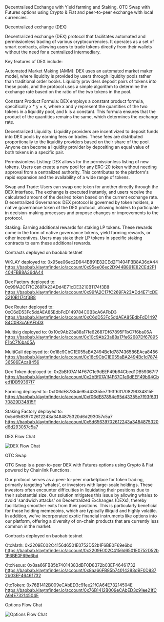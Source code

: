 Decentralised Exchange with Yield farming and Staking, OTC Swap with Futures options using Crypto & Fiat and peer-to-peer exchange with local currencies.

Decentralized exchange (DEX)

Decentralized exchange (DEX) protocol that facilitates automated and permissionless trading of various cryptocurrencies. It operates as a set of smart contracts, allowing users to trade tokens directly from their wallets without the need for a centralized intermediary.

Key features of DEX include:

Automated Market Making (AMM): DEX uses an automated market maker model, where liquidity is provided by users through liquidity pools rather than traditional order books. Liquidity providers deposit pairs of tokens into these pools, and the protocol uses a simple algorithm to determine the exchange rate based on the ratio of the two tokens in the pool.

Constant Product Formula: DEX employs a constant product formula, specifically x * y = k, where x and y represent the quantities of the two tokens in a liquidity pool, and k is a constant. This formula ensures that the product of the quantities remains the same, which determines the exchange rate.

Decentralized Liquidity: Liquidity providers are incentivized to deposit funds into DEX pools by earning fees on trades. These fees are distributed proportionally to the liquidity providers based on their share of the pool. Anyone can become a liquidity provider by depositing an equal value of both tokens in a specific pair.

Permissionless Listing: DEX allows for the permissionless listing of new tokens. Users can create a new pool for any ERC-20 token without needing approval from a centralized authority. This contributes to the platform's rapid expansion and the availability of a wide range of tokens.

Swap and Trade: Users can swap one token for another directly through the DEX interface. The exchange is executed instantly, and users receive the calculated amount of the desired token based on the current exchange rate.
D
ecentralized Governance: DEX protocol is governed by token holders, a native governance token of the DEX protocol, allowing holders to participate in decision-making processes and propose changes or improvements to the protocol.

Staking: Earning additional rewards for staking LP tokens. These rewards come in the form of native governance tokens, yield farming rewards, or other incentives. Users may stake their LP tokens in specific staking contracts to earn these additional rewards.

Contracts deployed on baobab testnet

WKLAY deployed to: 0x95ee06ec2D944B891E82CEd2F1404FBB8A36dA44
https://baobab.klaytnfinder.io/account/0x95ee06ec2D944B891E82CEd2F1404FBB8A36dA44

Dex Factory deployed to: 0x99fA2C17fC269FA23ADd4E71cDE3210B1174f3B8
https://baobab.klaytnfinder.io/account/0x99fA2C17fC269FA23ADd4E71cDE3210B1174f3B8

Dex Router deployed to:  0xC6dD53Fc5ddAEA85EdbFdD149784C0B3cA6AFbD3
https://baobab.klaytnfinder.io/account/0xC6dD53Fc5ddAEA85EdbFdD149784C0B3cA6AFbD3

Multisig deployed to: 0x10c9Ab23a88a17fe62687Df67895F1bC7f6ba05A
https://baobab.klaytnfinder.io/account/0x10c9Ab23a88a17fe62687Df67895F1bC7f6ba05A

MultiCall deployed to: 0x18c9CbC1E055aBA2494Bc1d787436586EAca8456
https://baobab.klaytnfinder.io/account/0x18c9CbC1E055aBA2494Bc1d787436586EAca8456

Dex Token deployed to: 0x2bBf07A1f4F67C1e9dEEF49b64Cbed1DB59367f7
https://baobab.klaytnfinder.io/account/0x2bBf07A1f4F67C1e9dEEF49b64Cbed1DB59367f7

Farming deployed to: 0xf06dE87854e95d43355e7f93f63170829D34815F
https://baobab.klaytnfinder.io/account/0xf06dE87854e95d43355e7f93f63170829D34815F

Staking Factory deployed to: 0x5d65639702612243a3484875320d6d293057c5a7
https://baobab.klaytnfinder.io/account/0x5d65639702612243a3484875320d6d293057c5a7

DEX Flow Chat

![DEX Flow Chat](https://cdn.dorahacks.io/static/files/18c2a92dafeeea47620722945cbb6d50.png)


OTC Swap

OTC Swap is a peer-to-peer DEX with Futures options using Crypto & Fiat powered by Chainlink Functions.

Our protocol serves as a peer-to-peer marketplace for token trading, primarily targeting 'whales', or investors with large-scale holdings. These investors often encounter difficulties in liquidating their positions due to their substantial size. Our solution mitigates this issue by allowing whales to avoid 'sandwich attacks' on Decentralized Exchanges (DEXs), thereby facilitating smoother exits from their positions. This is particularly beneficial for those holding memecoins, which are typically illiquid and highly volatile. In addition, we've incorporated exotic financial instruments like options into our platform, offering a diversity of on-chain products that are currently less common in the market.

Contracts deployed on baobab testnet

OtcMath: 0x2209E002C4156d6501E0752D52b1F6BE0F69e6bd
https://baobab.klaytnfinder.io/account/0x2209E002C4156d6501E0752D52b1F6BE0F69e6bd

OtcNexus: 0x8aa66FB85b74014383dBF0D8372b03EF46461732
https://baobab.klaytnfinder.io/account/0x8aa66FB85b74014383dBF0D8372b03EF46461732

OtcToken: 0x76B1412B009eCAbED3c91ee21fCA64E73214504E
https://baobab.klaytnfinder.io/account/0x76B1412B009eCAbED3c91ee21fCA64E73214504E

Options Flow Chat

![Options Flow Chat](https://cdn.dorahacks.io/static/files/18c2a96ffb45791a2e5244e48b49fd89.jpeg)
